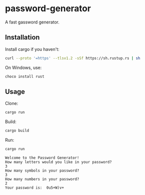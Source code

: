 # password-generator

A fast gassword generator.

## Installation
Install cargo if you haven't:

```bash
curl --proto '=https' --tlsv1.2 -sSf https://sh.rustup.rs | sh
```
On Windows, use:
```PowerShell
choco install rust
```

## Usage
Clone:
```bash
cargo run
```

Build:
```bash
cargo build 
```

Run:
```bash
cargo run
```

```
Welcome to the Password Generator!
How many letters would you like in your password?
3
How many symbols in your password?
3
How many numbers in your password?
2
Your password is:  0u5+W)v+
```
